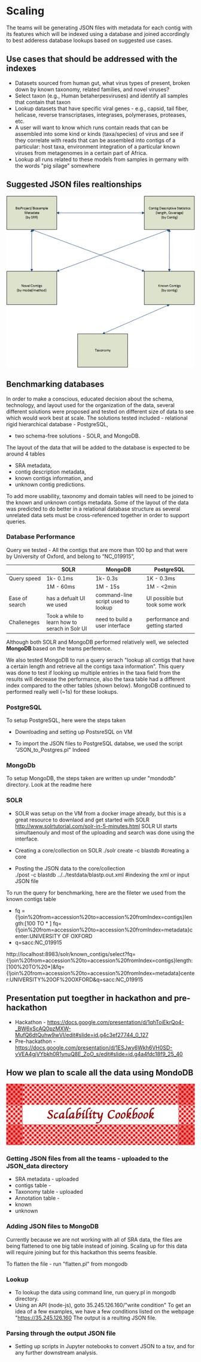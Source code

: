 
# Scaling 

The teams will be generating JSON files with metadata for each contig with its features which will be indexed using a database and joined accordingly to best adderess database lookups based on suggested use cases. 

## Use cases that should be addressed with the indexes 
- Datasets sourced from human gut, what virus types of present, broken down by known taxonomy, related families, and novel viruses?
- Select taxon (e.g., Human betaherpesviruses) and identify all samples that contain that taxon
- Lookup datasets that have specific viral genes - e.g., capsid, tail fiber, helicase, reverse transcriptases, integrases, polymerases, proteases, etc.
- A user will want to know which runs contain reads that can be assembled into some kind or kinds (taxa/species) of virus and see if they correlate with reads that can be assembled into contigs of a particular: host taxa, environment integration of a particular known viruses from metagenomes in a certain part of Africa.
- Lookup all runs related to these models from samples in germany with the words "pig silage" somewhere 

## Suggested JSON files realtionships
<p align="center">
  <img src="https://github.com/NCBI-Hackathons/VirusDiscoveryProject/blob/master/ScalableIndex/hack.png?raw=true" alt="Table relationships"/>
</p>
  
## Benchmarking databases 

In order to make a conscious, educated decision about the schema, technology, and layout used for the organization of the data, several different solutions were proposed and tested on different size of data to see which would work best at scale. The solutions tested included  - relational rigid hierarchical database - PostgreSQL, 
- two schema-free solutions - SOLR, and MongoDB. 

The layout of the data that will be added to the database is expected to be around 4 tables 
- SRA metadata, 
- contig description metadata, 
- known contigs information, and 
- unknown contig predictions. 

To add more usability, taxonomy and domain tables will need to be joined to the known and unknown contigs metadata. Some of the layout of the data was predicted to do better in a relational database structure as several unrelated data sets must be cross-referenced together in order to support queries. 

###  Database Performance 
Query we tested - All the contigs that are more than 100 bp and that were by University of Oxford, and belong to “NC_019915”,

|               | SOLR          | MongoDB     | PostgreSQL  |
| ------------- | ------------- |-------------|-------------|
| Query speed   | 1k- 0.1ms     |1k- 0.3s     | 1K - 0.3ms  |
|               | 1M - 60ms     |1M - 15s     | 1M - <2min  |
|Ease of search | has a defualt UI we used| command-line script used to lookup | UI possible but took some work |  
|Challeneges    | Took a while to learn how to serach in Solr UI | need to build a user interface  | performance and getting started| 

Although both SOLR and MongoDB performed relatively well, we selected **MongoDB** based on the teams perference. 

We also tested MongoDB to run a query serach "lookup all contigs that have a certain length and retrieve all the contigs taxa information". This query was done to test if looking up multiple entries in the taxa field from the results will decrease the performance, also the taxa table had a different index compared to the other tables (shown below). MongoDB continued to performed really well (~1s) for these lookups. 

### PostgreSQL 
To setup PostgreSQL, here were the steps taken 
- Downloading and setting up PostsreSQL on VM 

- To import the JSON files to PostgreSQL databse, we used the script "JSON_to_Postgres.pl"
Indeed 

### MongoDb 
To setup MongoDB, the steps taken are written up under "mondodb" directory. Look at the readme here 

### SOLR 
- SOLR was setup on the VM from a docker image already, but this is a great resource to downlaod and get started with SOLR http://www.solrtutorial.com/solr-in-5-minutes.html
SOLR UI starts simultaenouly and most of the uploading and search was done using the interface. 

- Creating a core/collection on SOLR 
./solr create -c blastdb #creating a core 
- Posting the JSON data to the core/collection  
./post -c blastdb ../../testdata/blastp.out.xml #indexing the xml or input JSON file 

To run the query for benchmarking, here are the fileter we used from the known contigs table
- fq ={!join%20from=accession%20to=accession%20fromIndex=contigs}length:[100 TO * ]
  fq={!join%20from=accession%20to=accession%20fromIndex=metadata}center:UNIVERSITY OF OXFORD
- q=sacc:NC_019915

http://localhost:8983/solr/known_contigs/select?fq={!join%20from=accession%20to=accession%20fromIndex=contigs}length:[100%20TO%20*]&fq={!join%20from=accession%20to=accession%20fromIndex=metadata}center:UNIVERSITY%20OF%20OXFORD&q=sacc:NC_019915


## Presentation put toegther in hackathon and pre-hackathon ##
- Hackathon - https://docs.google.com/presentation/d/1qhToiEkrQo4-_BW6xScAQ0pzMXW-MufQ6dtQuhw9wVI/edit#slide=id.g4c3ef27744_0_127
- Pre-hackathon - https://docs.google.com/presentation/d/1ESJwy6Wkh6VH0SD-vVEA4gjVYbkh0R1ynuQ8E_ZoO_s/edit#slide=id.g4a4fdc18f9_25_40


## How we plan to scale all the data using MondoDB
<p align="center">
  <img src="logo2.png?raw=true" alt="Cookbook logo"/>
</p>

### Getting JSON files from all the teams - uploaded to the JSON_data directory
- SRA metadata - uploaded 
- contigs table - 
- Taxonomy table - uploaded  
- Annotation table - 
- known 
- unknown 

### Adding JSON files to MongoDB 
Currently because we are not working with all of SRA data, the files are being flattened to one big table instead of joining. Scaling up for this data will require joining but for this hackathon this seems feasible. 

To flatten the file - run "flatten.pl" from mongodb 

### Lookup 
- To lookup the data using command line, run query.pl in mongodb directory. 
- Using an API (node-js), goto 35.245.126.160/"write condition" 
  To get an idea of a few examples, we have a few conditions listed on the webpage "https://35.245.126.160
  The output is a reulting JSON file. 
  
### Parsing through the output JSON file 
- Setting up scripts in Jupyter notebooks to convert JSON to a tsv, and for any further downstream analysis. 



